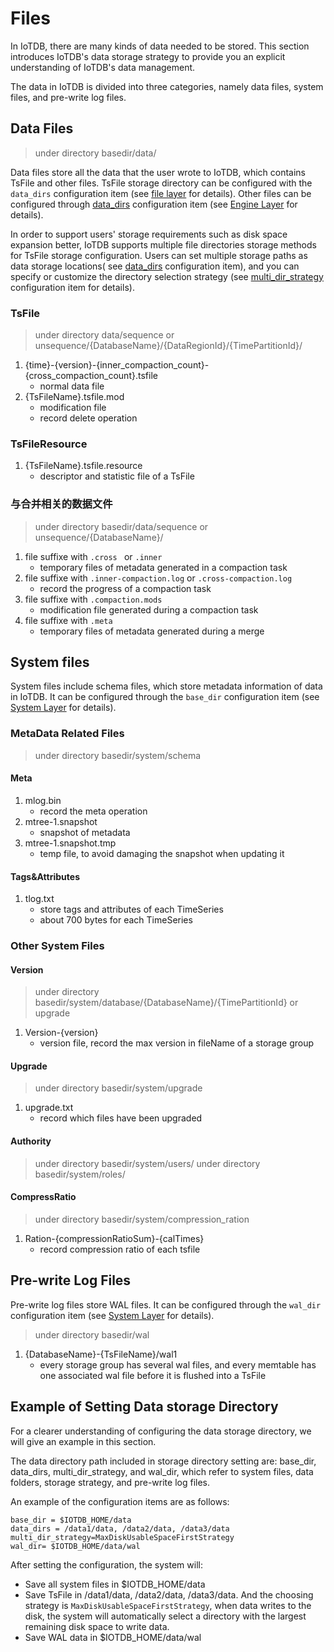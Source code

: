 <!--

    Licensed to the Apache Software Foundation (ASF) under one
    or more contributor license agreements.  See the NOTICE file
    distributed with this work for additional information
    regarding copyright ownership.  The ASF licenses this file
    to you under the Apache License, Version 2.0 (the
    "License"); you may not use this file except in compliance
    with the License.  You may obtain a copy of the License at
    
        http://www.apache.org/licenses/LICENSE-2.0
    
    Unless required by applicable law or agreed to in writing,
    software distributed under the License is distributed on an
    "AS IS" BASIS, WITHOUT WARRANTIES OR CONDITIONS OF ANY
    KIND, either express or implied.  See the License for the
    specific language governing permissions and limitations
    under the License.

-->

# Files

In IoTDB, there are many kinds of data needed to be stored. This section introduces IoTDB's data storage strategy to provide you an explicit understanding of IoTDB's data management.

The data in IoTDB is divided into three categories, namely data files, system files, and pre-write log files.

## Data Files
> under directory basedir/data/

Data files store all the data that the user wrote to IoTDB, which contains TsFile and other files. TsFile storage directory can be configured with the `data_dirs` configuration item (see [file layer](../Reference/DataNode-Config-Manual.md) for details). Other files can be configured through [data_dirs](../Reference/DataNode-Config-Manual.md) configuration item (see [Engine Layer](../Reference/DataNode-Config-Manual.md) for details).

In order to support users' storage requirements such as disk space expansion better, IoTDB supports multiple file directories storage methods for TsFile storage configuration. Users can set multiple storage paths as data storage locations( see [data_dirs](../Reference/DataNode-Config-Manual.md) configuration item), and you can specify or customize the directory selection strategy (see [multi_dir_strategy](../Reference/DataNode-Config-Manual.md) configuration item for details).

### TsFile
> under directory data/sequence or unsequence/{DatabaseName}/{DataRegionId}/{TimePartitionId}/

1. {time}-{version}-{inner_compaction_count}-{cross_compaction_count}.tsfile
    + normal data file
2. {TsFileName}.tsfile.mod
    + modification file
    + record delete operation

### TsFileResource
1. {TsFileName}.tsfile.resource
    + descriptor and statistic file of a TsFile
  
### 与合并相关的数据文件
> under directory basedir/data/sequence or unsequence/{DatabaseName}/

1. file suffixe with `.cross ` or `.inner`
    + temporary files of metadata generated in a compaction task
2. file suffixe with `.inner-compaction.log` or `.cross-compaction.log`
    + record the progress of a compaction task
3. file suffixe with `.compaction.mods`
    + modification file generated during a compaction task
4. file suffixe with `.meta`
    + temporary files of metadata generated during a merge

## System files

System files include schema files, which store metadata information of data in IoTDB. It can be configured through the `base_dir` configuration item (see [System Layer](../Reference/DataNode-Config-Manual.md) for details).

### MetaData Related Files
> under directory basedir/system/schema

#### Meta
1. mlog.bin
    + record the meta operation
2. mtree-1.snapshot
    + snapshot of metadata
3. mtree-1.snapshot.tmp
    + temp file, to avoid damaging the snapshot when updating it

#### Tags&Attributes
1. tlog.txt
    + store tags and attributes of each TimeSeries
    + about 700 bytes for each TimeSeries

### Other System Files
#### Version
> under directory basedir/system/database/{DatabaseName}/{TimePartitionId} or upgrade 

1. Version-{version}
    + version file, record the max version in fileName of a storage group

#### Upgrade
> under directory basedir/system/upgrade

1. upgrade.txt
    + record which files have been upgraded

#### Authority
> under directory basedir/system/users/
> under directory basedir/system/roles/

#### CompressRatio
> under directory basedir/system/compression_ration
1. Ration-{compressionRatioSum}-{calTimes}
    + record compression ratio of each tsfile
## Pre-write Log Files

Pre-write log files store WAL files. It can be configured through the `wal_dir` configuration item (see [System Layer](../Reference/DataNode-Config-Manual.md) for details).

> under directory basedir/wal

1. {DatabaseName}-{TsFileName}/wal1
    + every storage group has several wal files, and every memtable has one associated wal file before it is flushed into a TsFile 
## Example of Setting Data storage Directory

For a clearer understanding of configuring the data storage directory, we will give an example in this section.

The data directory path included in storage directory setting are: base_dir, data_dirs, multi_dir_strategy, and wal_dir, which refer to system files, data folders, storage strategy, and pre-write log files.

An example of the configuration items are as follows:

```
base_dir = $IOTDB_HOME/data
data_dirs = /data1/data, /data2/data, /data3/data 
multi_dir_strategy=MaxDiskUsableSpaceFirstStrategy
wal_dir= $IOTDB_HOME/data/wal
```
After setting the configuration, the system will:

* Save all system files in $IOTDB_HOME/data
* Save TsFile in /data1/data, /data2/data, /data3/data. And the choosing strategy is `MaxDiskUsableSpaceFirstStrategy`, when data writes to the disk, the system will automatically select a directory with the largest remaining disk space to write data.
* Save WAL data in $IOTDB_HOME/data/wal
